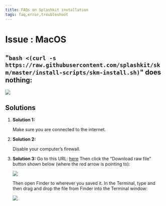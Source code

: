```yaml
---
title: FAQs on Splashkit installation
tags: faq,error,troubleshoot
---
```

<h1> Issue : MacOS </h1>

## "`bash <(curl -s https://raw.githubusercontent.com/splashkit/skm/master/install-scripts/skm-install.sh)`" does nothing:

![](https://i.imgur.com/BD8jqnT.png)

## Solutions 
1. **Solution 1:**

    Make sure you are connected to the internet.
1. **Solution 2:**
    
    Disable your computer’s firewall.
1. **Solution 3:**  Go to this URL: [here](https://github.com/splashkit/skm/blob/master/install-scripts/skm-install.sh)
    Then click the “Download raw file” button shown below (where the red arrow is pointing to):

    ![](https://i.imgur.com/MWhWHRO.png)
    
    Then open Finder to wherever you saved it.
    In the Terminal, type and then drag and drop the file from Finder into the Terminal window:
    
    ![](https://i.imgur.com/LTCf6qW.png)




